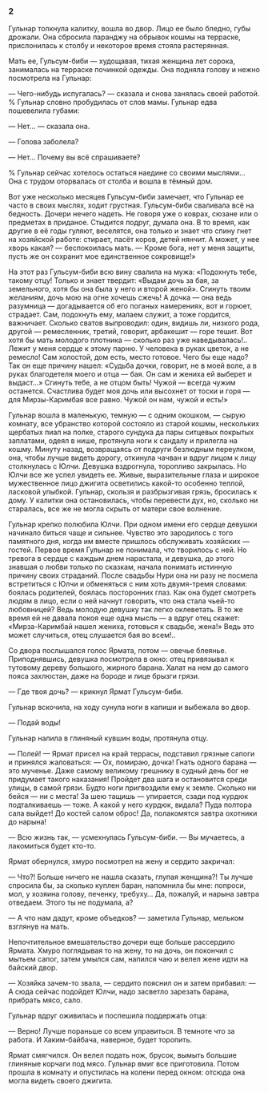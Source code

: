 ### 2

Гульнар толкнула калитку, вошла во двор.
Лицо ее было бледно, губы дрожали.
Она сбросила паранджу на обрывок кошмы на терраске, прислонилась к столбу и некоторое время стояла растерянная.

Мать ее, Гульсум-биби — худощавая, тихая женщина лет сорока, занималась на терраске починкой одежды.
Она подняла голову и нежно посмотрела на Гульнар:

— Чего-нибудь испугалась? — сказала и снова занялась своей работой.
% Гульнар словно пробудилась от слов мамы.
Гульнар едва пошевелила губами:

— Нет… — сказала она.

— Голова заболела?

— Нет…
Почему вы всё спрашиваете?

% Гульнар сейчас хотелось остаться наедине со своими мыслями...
Она с трудом оторвалась от столба и вошла в тёмный дом.

Вот уже несколько месяцев Гульсум-биби замечает, что Гульнар ее часто в своих мыслях, ходит грустная.
Гульсум-биби сваливала всё на бедность.
Дочери нечего надеть.
Не говоря уже о коврах, сюзане или о предметах в приданое.
Стыдится подруг, думала она.
В то время, как другие в её годы гуляют, веселятся, она только и знает что спину гнет на хозяйской работе: стирает, пасёт коров, детей нянчит.
А может, у нее хворь какая?
— беспокоилась мать.
— Кроме бога, нет у меня защиты, пусть же он сохранит мое единственное сокровище!»

На этот раз Гульсум-биби всю вину свалила на мужа:
«Подохнуть тебе, такому отцу!
Только и знает твердит:
«Выдам дочь за бая, за земельного, хотя бы она была у него и второй женой».
Сгинуть твоим желаниям, дочь мою на огне хочешь сжечь!
А дочка — она ведь разумница — догадывается об его поганых намерениях, вот и горюет, страдает.
Сам, подохнуть ему, малаем служит, а тоже гордится, важничает.
Сколько сватов выпроводил: один, видишь ли, низкого рода, другой — ремесленник, третий, говорит, арбакешит — горе тешит.
Вот хотя бы мать молодого плотника — сколько раз уже наведывалась!..
Лежит у меня сердце к этому парню.
У человека в руках цветок, а не ремесло!
Сам холостой, дом есть, место готовое.
Чего бы еще надо?
Так он еще причину нашел:
«Судьба дочки, говорит, не в моей воле, а в руках благодетеля моего и отца — бая.
Он сам и жениха ей выберет и выдаст…» Сгинуть тебе, а не отцом быть!
Чужой — всегда чужим останется.
Счастлива будет моя дочь или высохнет от тоски и горя — для Мирзы-Каримбая все равно.
Чужой он нам, чужой и есть!»

Гульнар вошла в маленькую, темную — с одним окошком, — сырую комнату, все убранство которой состояло из старой кошмы, нескольких щербатых пиал на полке, старого сундука да пары ситцевых покрытых заплатами, одеял в нише, протянула ноги к сандалу и прилегла на кошму.
Минуту назад, возвращаясь от подруги безлюдным переулком, она, чтобы лучше видеть дорогу, откинула чачван и вдруг лицом к лицу столкнулась с Юлчи.
Девушка вздрогнула, торопливо закрылась.
Но Юлчи все же успел увидеть ее.
Живые, выразительные глаза и широкое мужественное лицо джигита осветились какой-то особенно теплой, ласковой улыбкой.
Гульнар, скользя и разбрызгивая грязь, бросилась к дому.
У калитки она остановилась, чтобы перевести дух, но, сколько ни старалась, все же не могла скрыть от матери свое волнение.

Гульнар крепко полюбила Юлчи.
При одном имени его сердце девушки начинало биться чаще и сильнее.
Чувство это зародилось с того памятного дня, когда им вместе пришлось обслуживать хозяйских — гостей.
Первое время Гульнар не понимала, что творилось с ней.
Но тревога в сердце с каждым днем нарастала, и девушка, до этого знавшая о любви только по сказкам, начала понимать истинную причину своих страданий.
После свадьбы Нури она ни разу не посмела встретиться с Юлчи и обменяться с ним хоть двумя-тремя словами: боялась родителей, боялась посторонних глаз.
Как она будет смотреть людям в лицо, если о ней начнут говорить, что она стала чьей-то любовницей?
Ведь молодую девушку так легко оклеветать.
В то же время ей не давала покоя еще одна мысль — а вдруг отец скажет:
«Мирза-Каримбай нашел жениха, готовься к свадьбе, жена!» Ведь это может случиться, отец слушается бая во всем!..

Со двора послышался голос Ярмата, потом — овечье блеянье.
Приподнявшись, девушка посмотрела в окно: отец привязывал к тутовому дереву большого, жирного барана.
Халат на нем до самого пояса захлюстан, даже на бороде и лице брызги грязи.

— Где твоя дочь?
— крикнул Ярмат Гульсум-биби.

Гульнар вскочила, на ходу сунула ноги в капиши и выбежала во двор.

— Подай воды!

Гульнар налила в глиняный кувшин воды, протянула отцу.

— Полей!
— Ярмат присел на край террасы, подставил грязные сапоги и принялся жаловаться: — Ох, помираю, дочка!
Гнать одного барана — это мученье.
Даже самому великому грешнику в судный день бог не придумает такого наказания!
Пройдет два шага и остановится среди улицы, в самой грязи.
Будто ноги пригвоздили ему к земле.
Сколько ни бейся — ни с места!
За шею тащишь — упирается, сзади под курдюк подталкиваешь — тоже.
А какой у него курдюк, видала?
Пуда полтора сала выйдет!
До костей салом оброс!
Да, полакомятся завтра охотники до нарына!

— Всю жизнь так, — усмехнулась Гульсум-биби.
— Вы мучаетесь, а лакомиться будет кто-то.

Ярмат обернулся, хмуро посмотрел на жену и сердито закричал:

— Что?!
Больше ничего не нашла сказать, глупая женщина?!
Ты лучше спросила бы, за сколько куплен баран, напомнила бы мне: попроси, мол, у хозяина голову, печенку, требуху…
Да, пожалуй, и нарына завтра отведаем.
Этого ты не подумала, а?

— А что нам дадут, кроме объедков?
— заметила Гульнар, мельком взглянув на мать.

Непочтительное вмешательство дочери еще больше рассердило Ярмата.
Хмуро поглядывая то на жену, то на дочь, он покончил с мытьем сапог, затем умылся сам, напился чаю и велел жене идти на байский двор.

— Хозяйка зачем-то звала, — сердито пояснил он и затем прибавил: — А сюда сейчас подойдет Юлчи, надо засветло зарезать барана, прибрать мясо, сало.

Гульнар вдруг оживилась и поспешила поддержать отца:

— Верно!
Лучше пораньше со всем управиться.
В темноте что за работа.
И Хаким-байбача, наверное, будет торопить.

Ярмат смягчился.
Он велел подать нож, брусок, вымыть большие глиняные корчаги под мясо.
Гульнар вмиг все приготовила.
Потом прошла в комнату и опустилась на колени перед окном: отсюда она могла видеть своего джигита.
